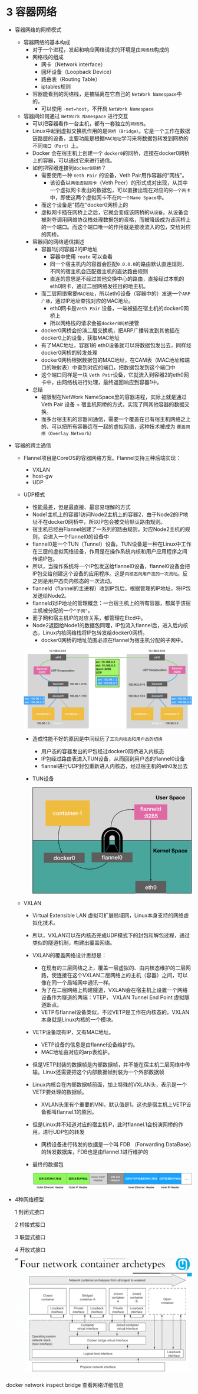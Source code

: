 # 3 容器网络

- 容器网络的网桥模式
    - 容器网络的基本构成
        - 对于一个进程，发起和响应网络请求的环境是由`网络栈`构成的
        - 网络栈的组成
            - 网卡（Network interface）
            - 回环设备（Loopback Device）
            - 路由表（Routing Table）
            - iptables规则
        - 容器能看到的网络栈，是被隔离在它自己的 `NetWork Namespace`中的。
            - 可以使用 -`net=host`，不开启 `NetWork Namespace`
    - 容器间如何通过  `NetWork Namespace` 进行交互
        - 可以把容器看作一台主机，都有一套独立的`网络栈`。
        - Linux中起到虚拟交换机作用的是`网桥（Bridge）`。它是一个工作在数据链路层的设备，主要功能是根据`MAC地址`学习来将数据包转发到网桥的不同`端口（Port）`上。
        - Docker 会在宿主机上创建一个 `docker0`的网桥，连接在docker0网桥上的容器，可以通过它来进行通信。
        - 如何把容器连接到`docker0网桥`？
            - 需要使用一种 `Veth Pair` 的设备，Veth Pair用作容器的“网线”。
                - 该设备以`两张虚拟网卡`（Veth Peer）的形式成对出现，从其中一个虚拟网卡发出的数据包，可以直接出现在对应的`另一个网卡`中，即使这两个虚拟网卡不在`同一个Name Space`中。
            - 而这个设备是"插在"docker0网桥上的
            - 虚拟网卡插在网桥上之后，它就会变成该网桥的`从设备`。从设备会被剥夺调用网络协议栈处理数据包的资格，而被降级成为该网桥上的一个端口。而这个端口唯一的作用就是接收流入的包，交给对应的网桥。
        - 容器间的网络通信描述
            - 容器1访问容器2的IP地址
                - 容器中使用 `route` 可以查看
                - 同一个宿主机内的容器会匹配`0.0.0.0`的路由默认直连规则，不同的宿主机会匹配宿主机的直达路由规则
                - 直连的意思是不经过其他交换中心的路由，直接经过本机的eth0网卡，通过二层网络发往目的地主机。
            - 而二层网络需要`MAC地址`，所以eth0设备（容器中的）发送一个`ARP广播`，通过IP地址查找对应的MAC地址。
                - eth0网卡是`Veth Pair` 设备，一端被插在宿主机的docker0网桥上
                - 所以网络栈的请求会被`docker0网桥`接管
            - docker0网桥会扮演二层交换机，把ARP广播转发到其他插在docker0上的设备，获取MAC地址
            - 有了MAC地址，容器1的 eth0设备就可以将数据包发出去，同样经docker0网桥的转发处理
            - docker0网桥根据数据包的MAC地址，在CAM表（MAC地址和端口的映射表）中查到对应的端口，把数据包发到这个端口中
            - 这个端口同样是一块 `Veth Pair`设备，它就流入到容器2的eth0网卡中，由网络栈进行处理，最终返回响应到容器1中。
        - 总结
            - 被限制在NetWork NameSpace里的容器进程，实际上就是通过 Veth Pair 设备 + 宿主机网桥的方式，实现了同其他容器的数据交换。
            - 而多台宿主机的容器间通信，需要一个覆盖在已有宿主机网络之上的、可以把所有容器连在一起的虚拟网络，这种技术被成为 `覆盖网络（Overlay Network）`

- 容器的跨主通信
    - Flannel项目是CoreOS的容器网络方案。Flannel支持三种后端实现：
        - VXLAN
        - host-gw
        - UDP
    - UDP模式
        - 性能最差，但是最直接、最容易理解的方式
        - Node1主机上的容器1访问Node2主机上的容器2，由于Node2的IP地址不在docker0网桥中，所以IP包会被交给默认路由规则。
        - 宿主机已经由Flannel创建了一系列的路由规则，对应Node2主机的规则，会进入一个flannel0的设备中
        - flannel0是一个TUN（Tunnel）设备。TUN设备是一种在Linux中工作在三层的虚拟网络设备，作用是在操作系统内核和用户应用程序之间传递IP包。
        - 所以，当操作系统将一个IP包发送给flannel0设备，flannel0设备会把IP包交给创建这个设备的应用程序。这是`内核态向用户态的一次流动`。反之则是用户态向内核态的一次流动。
        - flanneld（flannel的主进程）收到IP包后，根据管理的IP地址，将IP包发送给Node2。
        - flanneld对IP地址的管理概念：一台宿主机上的所有容器，都属于该宿主机被分配的一个`"子网"`。
        - 而子网和宿主机IP的对应关系，都管理在Etcd中。
        - Node2返回给Node1的数据包同理，IP包流入flannel后，进入后内核态，Linux内核网络栈将IP包转发给docker0网桥。
            - docker0网桥的地址范围必须在flannel为宿主机分配的子网中。

        ![3%20%E5%AE%B9%E5%99%A8%E7%BD%91%E7%BB%9C%20ff86f55c758e4e41926bff00c77cbd37/Untitled.png](3%20%E5%AE%B9%E5%99%A8%E7%BD%91%E7%BB%9C%20ff86f55c758e4e41926bff00c77cbd37/Untitled.png)

        - 造成性能不好的原因是中间经历了`三次内核态和用户态的切换`
            - 用户态的容器发出的IP包经过docker0网桥进入内核态
            - IP包经过路由表进入TUN设备，从而回到用户态的flannel0设备
            - flannel进行UDP封包重新进入内核态，经过宿主机的eth0发出去
        - TUN设备

            ![3%20%E5%AE%B9%E5%99%A8%E7%BD%91%E7%BB%9C%20ff86f55c758e4e41926bff00c77cbd37/Untitled%201.png](3%20%E5%AE%B9%E5%99%A8%E7%BD%91%E7%BB%9C%20ff86f55c758e4e41926bff00c77cbd37/Untitled%201.png)

    - VXLAN
        - Virtual Extensible LAN 虚拟可扩展局域网，Linux本身支持的网络虚拟化技术。
        - 所以，VXLAN可以在内核态完成UDP模式下的封包和解包过程，通过类似的隧道机制，构建出覆盖网络。
        - VXLAN的覆盖网络设计思想是：
            - 在现有的三层网络之上，覆盖一层虚拟的、由内核态维护的二层网路，使连接在这个VXLAN二层网络上的主机（容器）之间，可以像在同一个局域网中通讯一样。
            - 为了在二层网络上构建隧道，VXLAN会在宿主机上设置一个网络设备作为隧道的两端：VTEP， VXLAN Tunnel End Point 虚拟隧道断点。
            - VETP与flannel设备类似，不过VETP是工作在内核态的。VXLAN本身就是Linux内核的一个模块。
        - VETP设备既有IP，又有MAC地址。
            - VETP设备的信息是由flannel设备维护的。
            - MAC地址由对应的arp表维护。
        - 但是VETP封装的数据帧是内部数据帧，并不能在宿主机二层网络中传输。Linux还需要把这个内部数据帧封装为一个外部数据帧
        - Linux内核会在内部数据帧前面，加上特殊的VXLAN头，表示是一个VETP要处理的数据帧。
            - XVLAN头里有个重要的VNI，默认值是1。这也是宿主机上VETP设备都叫flannel.1的原因。
        - 但是Linux并不知道对应的宿主机IP，此时flannel.1会扮演网桥的作用，进行UDP包的转发
            - 网桥设备进行转发的依据是一个叫 FDB （Forwarding DataBase）的转发数据库，FDB也是由flannel.1进行维护的
        - 最终的数据包

            ![3%20%E5%AE%B9%E5%99%A8%E7%BD%91%E7%BB%9C%20ff86f55c758e4e41926bff00c77cbd37/Untitled%202.png](3%20%E5%AE%B9%E5%99%A8%E7%BD%91%E7%BB%9C%20ff86f55c758e4e41926bff00c77cbd37/Untitled%202.png)

- 4种网络模型

    1 封闭式接口

    2 桥接式接口

    3 联盟式接口

    4 开放式接口

    ![3%20%E5%AE%B9%E5%99%A8%E7%BD%91%E7%BB%9C%20ff86f55c758e4e41926bff00c77cbd37/Untitled%203.png](3%20%E5%AE%B9%E5%99%A8%E7%BD%91%E7%BB%9C%20ff86f55c758e4e41926bff00c77cbd37/Untitled%203.png)

docker network inspect bridge   查看网络详细信息